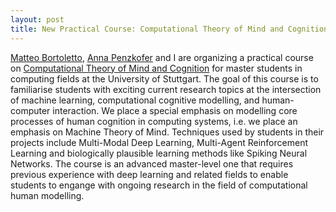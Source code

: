 ```yaml
---
layout: post
title: New Practical Course: Computational Theory of Mind and Cognition
---
```


[Matteo Bortoletto](https://mattbortoletto.github.io), [Anna Penzkofer](https://apenzko.github.io) and I are organizing a practical course on [Computational Theory of Mind and Cognition](https://campus.uni-stuttgart.de/cusonline/ee/ui/ca2/app/desktop/#/pl/ui/$ctx/wbLv.wbShowLVDetail?$ctx=design=ca2;header=max;lang=en&pStpSpNr=391032) for master students in computing fields at the University of Stuttgart.
The goal of this course is to familiarise students with exciting current research topics at the intersection of machine learning, computational cognitive modelling, and human-computer interaction.
We place a special emphasis on modelling core processes of human cognition in computing systems, i.e. we place an emphasis on Machine Theory of Mind.
Techniques used by students in their projects include Multi-Modal Deep Learning, Multi-Agent Reinforcement Learning and biologically plausible learning methods like Spiking Neural Networks.
The course is an advanced master-level one that requires previous experience with deep learning and related fields to enable students to engange with ongoing research in the field of computational human modelling.
